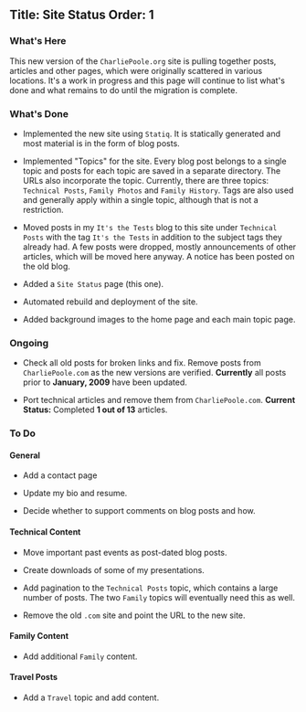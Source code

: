 Title: Site Status
Order: 1
---
### What's Here

This new version of the `CharliePoole.org` site is pulling together posts, articles
and other pages, which were originally scattered in various locations. It's a work
in progress and this page will continue to list what's done and what remains to do
until the migration is complete.

### What's Done

* Implemented the new site using `Statiq`. It is statically generated and most material
  is in the form of blog posts.

* Implemented "Topics" for the site. Every blog post belongs to a single topic and posts
  for each topic are saved in a separate directory. The URLs also incorporate the topic.
  Currently, there are three topics: `Technical Posts`, `Family Photos` and `Family History`.
  Tags are also used and generally apply within a single topic, although that is not
  a restriction.

* Moved posts in my `It's the Tests` blog to this site under `Technical Posts` with the
  tag `It's the Tests` in addition to the subject tags they already had. A few posts were
  dropped, mostly announcements of other articles, which will be moved here anyway. A 
  notice has been posted on the old blog.

* Added a `Site Status` page (this one).

* Automated rebuild and deployment of the site.

* Added background images to the home page and each main topic page.

### Ongoing

* Check all old posts for broken links and fix. Remove posts from `CharliePoole.com`
  as the new versions are verified. **Currently** all posts prior to **January, 2009** have been
  updated.

* Port technical articles and remove them from `CharliePoole.com`.
  **Current Status:** Completed **1 out of 13** articles.

### To Do

#### General

* Add a contact page

* Update my bio and resume.

* Decide whether to support comments on blog posts and how.

#### Technical Content

* Move important past events as post-dated blog posts.

* Create downloads of some of my presentations.

* Add pagination to the `Technical Posts` topic, which contains a large number of posts.
  The two `Family` topics will eventually need this as well.

* Remove the old `.com` site and point the URL to the new site.

#### Family Content

* Add additional `Family` content.

#### Travel Posts

* Add a `Travel` topic and add content.